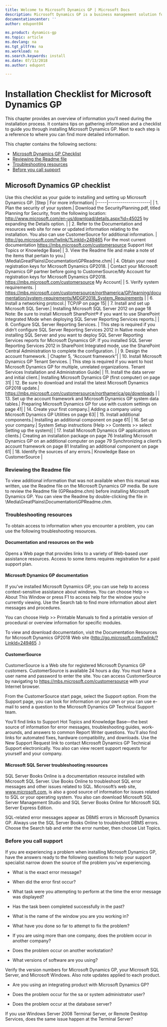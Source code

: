 ```yaml
---
title: Welcome to Microsoft Dynamics GP | Microsoft Docs
description: Microsoft Dynamics GP is a business management solution for small and mid-sized organizations that automates and streamlines business processes and helps you manage your business.
documentationcenter: ''
author: edupont04

ms.product: dynamics-gp
ms.topic: article
ms.devlang: na
ms.tgt_pltfrm: na
ms.workload: na
ms.search.keywords: install
ms.date: 07/13/2018
ms.author: edupont

---
```

# Installation Checklist for Microsoft Dynamics GP
This chapter provides an overview of information you’ll need during the
installation process. It contains tips on gathering information and a checklist
to guide you through installing Microsoft Dynamics GP. Next to each step is a
reference to where you can find more detailed information.

This chapter contains the following sections:

- [Microsoft Dynamics GP Checklist](#_Microsoft_Dynamics_GP_1)
- [Reviewing the Readme file](#_Reviewing_the_Readme)
- [Troubleshooting resources](#_Troubleshooting_resources)
- [Before you call support](#_Before_you_call)

## Microsoft Dynamics GP checklist

Use this checklist as your guide to installing and setting up Microsoft Dynamics
GP.
|Step | For more information|
|-----|---------------------|
| 1. Plan the security of your system.| Download the SecurityPlanning.pdf, titled Planning for Security, from the following location: <http://www.microsoft.com/en-us/download/details.aspx?id=45025> by expanding the Details option.  |
| 2. Refer to the Documentation and resources web site for new or updated information relating to the installation. You also can use CustomerSource for additional information. | <http://go.microsoft.com/fwlink/?LinkId=249465> For the most current documentation <https://mbs.microsoft.com/customersource> Support Hot Topics or Knowledge Base|
| 3. View the Readme file and make a note of the items that pertain to you.| \\Media\\GreatPlains\\Documentation\\GPReadme.chm|
| 4. Obtain your need registration keys for Microsoft Dynamics GP2018. | Contact your Microsoft Dynamics GP partner before going to CustomerSource/My Account for registration keys for Microsoft Dynamics GP2018. <https://mbs.microsoft.com/customersource> My Account|
| 5. Verify system requirements. | <https://mbs.microsoft.com/customersource/northamerica/GP/learning/documentation/system-requirements/MDGP2018_System_Requirements>   |
| 6. Install a networking protocol.| TCP/IP on page 15|
| 7. Install and set up Microsoft SQL Server.| Installing Microsoft SQL Server 2012 on page 18 Note: Be sure to install Microsoft SharePoint® if you want to use SharePoint Integrated Mode when deploying SQL Server Reporting Services reports.|
| 8. Configure SQL Server Reporting Services. | This step is required if you didn’t configure SQL Server Reporting Services 2012 in Native mode when installing SQL Server and you want to deploy SQL Server Reporting Services reports for Microsoft Dynamics GP. If you installed SQL Server Reporting Services 2012 in SharePoint Integrated mode, use the SharePoint Central Administration to complete the configuration. |
| 9. Design the account framework. | Chapter 5, “Account framework”|
| 10. Install Microsoft Dynamics GP Tenant Services. | This step is required if you want to host Microsoft Dynamics GP for multiple, unrelated organizations. Tenant Services Installation and Administration Guide|
| 11. Install the data server and initial client.| Installing Microsoft Dynamics GP (first computer) on page 31|
| 12. Be sure to download and install the latest Microsoft Dynamics GP2018 update.| <https://mbs.microsoft.com/customersource/northamerica/gp/downloads>              |
| 13. Set up the account framework and Microsoft Dynamics GP system data tables.| Preparing Microsoft Dynamics GP for use with custom settings on page 41|
| 14. Create your first company.| Adding a company using Microsoft Dynamics GP Utilities on page 63|
| 15. Install additional components.| Installing an additional component on page 61|
| 16. Set up your company.| System Setup instructions (Help \>\> Contents \>\> select Setting up the system)|
| 17. Install Microsoft Dynamics GP applications on clients.| Creating an installation package on page 76 Installing Microsoft Dynamics GP on an additional computer on page 79 Synchronizing a client’s account framework on page 81 Installing an additional component on page 61|
| 18. Identify the sources of any errors.| Knowledge Base on CustomerSource |

### Reviewing the Readme file

To view additional information that was not available when this manual was written, use the Readme file on the Microsoft Dynamics GP media. Be sure to review the Readme file (GPReadme.chm) before installing Microsoft Dynamics GP. You can view the Readme by double-clicking the file in \\Media\\GreatPlains\\Documentation\\GPReadme.chm.

### Troubleshooting resources

To obtain access to information when you encounter a problem, you can use the following troubleshooting resources.

#### Documentation and resources on the web

Opens a Web page that provides links to a variety of Web-based user assistance resources. Access to some items requires registration for a paid support plan.

#### Microsoft Dynamics GP documentation

If you’ve installed Microsoft Dynamics GP, you can use help to access context-sensitive assistance about windows. You can choose Help \>\> About This Window or press F1 to access help for the window you’re currently viewing. Use the
Search tab to find more information about alert messages and procedures.

You can choose Help \>\> Printable Manuals to find a printable version of procedural or overview information for specific modules.

To view and download documentation, visit the Documentation Resources for Microsoft Dynamics GP2018 Web site
(<http://go.microsoft.com/fwlink/?LinkId=249465> .)

#### CustomerSource

CustomerSource is a Web site for registered Microsoft Dynamics GP customers. CustomerSource is available 24 hours a day. You must have a user name and password to enter the site. You can access CustomerSource by navigating to <https://mbs.microsoft.com/customersource> with your Internet browser.

From the CustomerSource start page, select the Support option. From the Support page, you can look for information on your own or you can use e-mail to send a question to the Microsoft Dynamics GP Technical Support team.

You’ll find links to Support Hot Topics and Knowledge Base—the best source of information for error messages, troubleshooting guides, work-arounds, and answers to common Report Writer questions. You’ll also find links for automated fixes, hardware compatibility, and downloads. Use the New Support Request link to contact Microsoft Dynamics GP Technical Support electronically. You also can view recent support requests for yourself and your company.

#### Microsoft SQL Server troubleshooting resources

SQL Server Books Online is a documentation resource installed with Microsoft SQL Server. Use Books Online to troubleshoot SQL error messages and other issues related to SQL. Microsoft’s web site, www.microsoft.com, is also a good source of information for issues related to SQL or your operating system. You also can download Microsoft SQL Server Management Studio and SQL Server Books Online for Microsoft SQL Server Express Edition.

SQL-related error messages appear as DBMS errors in Microsoft Dynamics GP. Always use the SQL Server Books Online to troubleshoot DBMS errors. Choose the Search tab and enter the error number, then choose List Topics.

### Before you call support

If you are experiencing a problem when installing Microsoft Dynamics GP, have the answers ready to the following questions to help your support specialist narrow down the source of the problem you’ve experiencing.

- What is the exact error message?

- When did the error first occur?

- What task were you attempting to perform at the time the error message was displayed?

- Has the task been completed successfully in the past?

- What is the name of the window you are you working in?

- What have you done so far to attempt to fix the problem?

- If you are using more than one company, does the problem occur in another company?

- Does the problem occur on another workstation?

- What versions of software are you using?

Verify the version numbers for Microsoft Dynamics GP, your Microsoft SQL Server, and Microsoft Windows. Also note updates applied to each product.

- Are you using an integrating product with Microsoft Dynamics GP?

- Does the problem occur for the sa or system administrator user?

- Does the problem occur at the database server?

If you use Windows Server 2008 Terminal Server, or Remote Desktop Services, does the same issue happen at the Terminal Server?
